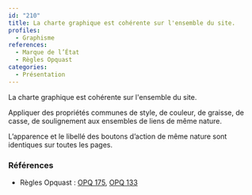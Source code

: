 ```yaml
---
id: "210"
title: La charte graphique est cohérente sur l'ensemble du site.
profiles:
  - Graphisme
references:
  - Marque de l’État
  - Règles Opquast
categories:
  - Présentation
---
```


La charte graphique est cohérente sur l'ensemble du site.

Appliquer des propriétés communes de style, de couleur, de graisse, de casse, de soulignement aux ensembles de liens de même nature.

L’apparence et le libellé des boutons d’action de même nature sont identiques sur toutes les pages.

### Références

*   Règles Opquast : [OPQ 175](https://checklists.opquast.com/fr/assurance-qualite-web/la-charte-graphique-est-coherente-sur-lensemble-du-site), [OPQ 133](https://checklists.opquast.com/fr/assurance-qualite-web/les-liens-de-meme-nature-ont-des-couleurs-des-formes-et-des-comportements-identiques-sur-toutes-les-pages)